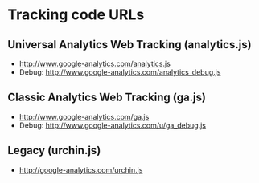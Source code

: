 # Tracking code URLs

## Universal Analytics Web Tracking (analytics.js)
- http://www.google-analytics.com/analytics.js
- Debug: http://www.google-analytics.com/analytics_debug.js

## Classic Analytics Web Tracking (ga.js)
- http://www.google-analytics.com/ga.js
- Debug: http://www.google-analytics.com/u/ga_debug.js

## Legacy (urchin.js)
- http://google-analytics.com/urchin.js
